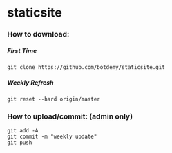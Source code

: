 # staticsite
### How to download:
##### First Time
```
git clone https://github.com/botdemy/staticsite.git
```
##### Weekly Refresh
```
git reset --hard origin/master
```
### How to upload/commit: (admin only)
```
git add -A
git commit -m "weekly update"
git push
